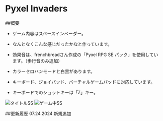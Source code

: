 # Pyxel Invaders

##概要
- ゲーム内容はスペースインベーダー。
- なんとなくこんな感じだったかなと作っています。
- 効果音は、frenchbreadさん作成の「Pyxel RPG SE パック」を使用しています。（歩行音のみ追加）

- カラーセロハンモードと白黒があります。
- キーボード、ジョイパッド、バーチャルゲームパッドに対応しています。
- キーボードでのショットキーは「Z」キー。

![タイトルSS](https://sanbunnoichi.web.fc2.com/png/pyxelinv_t.png)
![ゲーム中SS](https://sanbunnoichi.web.fc2.com/png/pyxelinv_g.png)

##更新履歴
07.24.2024 新規追加
